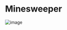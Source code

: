 # Minesweeper
![image](https://github.com/user-attachments/assets/780888bb-0d8a-43b6-87da-280ccc9f7d8d)
